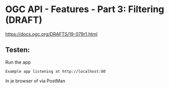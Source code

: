 # OGC API - Features - Part 3: Filtering (DRAFT)

https://docs.ogc.org/DRAFTS/19-079r1.html

## Testen:
Run the app

`Example app listening at http://localhost:80`

In je browser of via PostMan

